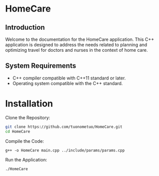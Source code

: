 # HomeCare
## Introduction
Welcome to the documentation for the HomeCare application. This C++ application is designed to address the needs related to planning and optimizing travel for doctors and nurses in the context of home care.

## System Requirements
- C++ compiler compatible with C++11 standard or later.
- Operating system compatible with the C++ standard.

# Installation
Clone the Repository:

``` bash
git clone https://github.com/tuonometuo/HomeCare.git
cd HomeCare
```

Compile the Code:
    
``` 
g++ -o HomeCare main.cpp ../include/params/params.cpp
```

Run the Application:

```
./HomeCare
```
